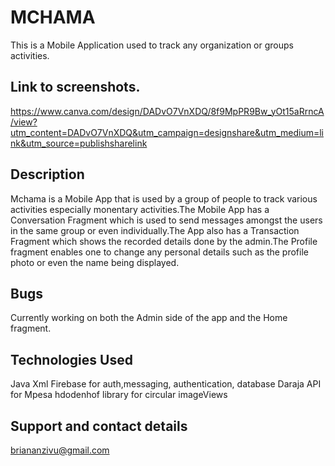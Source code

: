 
# MCHAMA
This is a Mobile Application used to track any organization or groups activities.

## Link to screenshots.
https://www.canva.com/design/DADvO7VnXDQ/8f9MpPR9Bw_yOt15aRrncA/view?utm_content=DADvO7VnXDQ&utm_campaign=designshare&utm_medium=link&utm_source=publishsharelink

## Description
Mchama is a Mobile App that is used by a group of people to track various activities especially monentary activities.The Mobile App has a Conversation Fragment which is used to send messages amongst the users in the same group or even individually.The App also has a Transaction Fragment which shows the recorded details done by the admin.The Profile fragment enables one to change any personal details such as the profile photo or even the name being displayed.



## Bugs

Currently working on both the Admin side of the app and the Home fragment.

## Technologies Used
Java
Xml
Firebase for auth,messaging, authentication, database
Daraja API for Mpesa
hdodenhof library for circular imageViews


## Support and contact details
briananzivu@gmail.com
